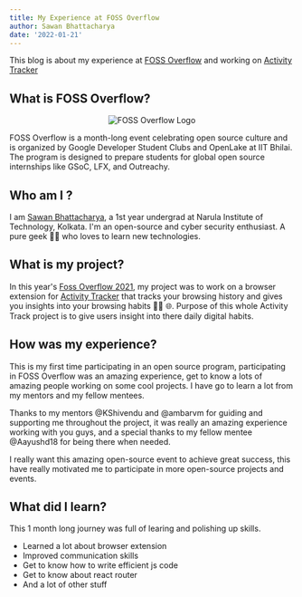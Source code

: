 ```yaml
---
title: My Experience at FOSS Overflow
author: Sawan Bhattacharya
date: '2022-01-21'
---
```


This blog is about my experience at [FOSS Overflow](https://fossoverflow.dev/) and working on [Activity Tracker](https://github.com/OpenLake/Activity-Tracker)

## What is FOSS Overflow?

<div align="center">

![FOSS Overflow Logo](/logo.png)

</div>

FOSS Overflow is a month-long event celebrating open source culture and is organized by Google Developer Student Clubs and OpenLake at IIT Bhilai. The program is designed to prepare students for global open source internships like GSoC, LFX, and Outreachy.

## Who am I ?

I am [Sawan Bhattacharya](https://github.com/kriptonian1), a 1st year undergrad at Narula Institute of Technology, Kolkata. I'm an open-source and cyber security enthusiast. A pure geek 👨‍💻 who loves to learn new technologies.

## What is my project?

In this year's [Foss Overflow 2021](https://fossoverflow.dev/), my project was to work on a browser extension for [Activity Tracker](https://github.com/OpenLake/Activity-Tracker) that tracks your browsing history and gives you insights into your browsing habits 🕵️‍♂️ 🌐. Purpose of this whole Activity Track project is to give users insight into there daily digital habits.

## How was my experience?

This is my first time participating in an open source program, participating in FOSS Overflow was an amazing experience, get to know a lots of amazing people working on some cool projects. I have go to learn a lot from my mentors and my fellow mentees.

Thanks to my mentors @KShivendu and @ambarvm for guiding and supporting me throughout the project, it was really an amazing experience working with you guys, and a special thanks to my fellow mentee @Aayushd18 for being there when needed.

I really want this amazing open-source event to achieve great success, this have really motivated me to participate in more open-source projects and events.

## What did I learn?

This 1 month long journey was full of learing and polishing up skills.

- Learned a lot about browser extension
- Improved communication skills
- Get to know how to write efficient js code
- Get to know about react router
- And a lot of other stuff
